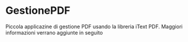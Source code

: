 # GestionePDF

Piccola applicazine di gestione PDF usando la libreria iText PDF. 
Maggiori informazioni verrano aggiunte in seguito
